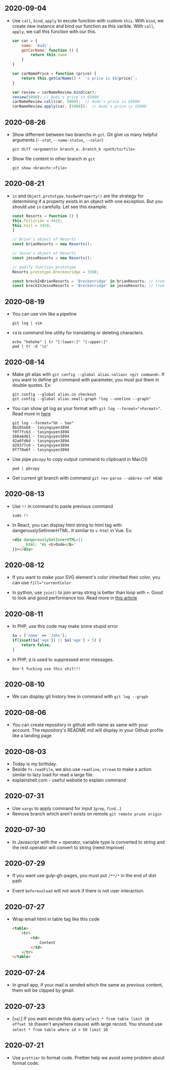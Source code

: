 ## 2020-09-04

- Use `call`, `bind`, `apply` to excute function with custom `this`. With `bind`, we create new instance and bind our function as this varible. With `call`, `apply`, we call this function with our this.
    ```js
    var car = {
        name: 'Audi',
        getCarName: function () {
            return this.name
        }
    }

    var carNamePrice = function (price) {
        return this.getCarName() + `'s price is $${price}`;
    }

    var review = carNameReview.bind(car);
    review(5000); // Audi's price is $5000
    carNameReview.call(car, 5000);  // Audi's price is $5000
    carNameReview.apply(car, [5000]);  // Audi's price is $5000
    ```

## 2020-08-26

- Show differrent between two branchs in `git`. Git give us many helpful arguments (`--stat`, `--name-status`, `--color`)

    ```
    git diff <arguments> branch_a..branch_b <path/to/file>
    ```

- Show file content in other branch in `git`

    ```
    git show <branch>:<file>
    ```

## 2020-08-21

- `in` and `Object.prototype.hasOwnProperty()` are the strategy  for determining if a property exists in an object with one exception. But you should use `in` carefully. Let see this example:

    ```js
    const Resorts = function () {
    this.Telluride = 4425;
    this.Vail = 3450;
    }

    // Brian's object of Resorts
    const brianResorts = new Resorts();

    // Jesse's object of Resorts
    const jesseResorts = new Resorts();

    // modify function prototype
    Resorts.prototype.Breckenridge = 3398;

    const breckInBrianResorts = 'Breckenridge' in brianResorts; // true
    const breckInJesseResorts = 'Breckenridge' in jesseResorts; // true
    ```

## 2020-08-19

- You can use vim like a pipeline

    ```
    git log | vim
    ```

- `td` is command line utility for translating or deleting characters.

    ```
    echo "hehehe" | tr "[:lower:]" "[:upper:]"
    pwd | tr -d '\n'
    ```

## 2020-08-14

- Make git alias with `git config --global alias.<alias> <git command>`. If you want to define git command with parameter, you must put them in double quotes. Ex:

    ```
    git config --global alias.co checkout
    git config --global alias.small-graph "log --oneline --graph"
    ```

- You can show git log as your format with `git log --format="<Format>"`. Read more in [here](https://git-scm.com/docs/pretty-formats)

    ```
    git log --format="%h - %an"
    8b105eb8 - tasynguyen3894
    f0f7fc63 - tasynguyen3894
    560a6d61 - tasynguyen3894
    42a0fd6d - tasynguyen3894
    d29377c0 - tasynguyen3894
    9f770a6f - tasynguyen3894
    ```

- Use pipe `pbcopy` to copy output command to clipboard in MacOS

    ```
    pwd | pbcopy
    ```

- Get current git branch with command `git rev-parse --abbrev-ref HEAD`

## 2020-08-13

- Use `!!` in command to paste previous command

    ```
    sudo !!
    ```
- In React, you can display html string to html tag with dangerouslySetInnerHTML. It similar to `v-html` in Vue. Ex:

    ```html
    <div dangerouslySetInnerHTML={{
        __html: 'Hi <b>Dude</b>'
    }}></div>
    ```

## 2020-08-12

- If you want to make your SVG element's color inherited their color, you can use `fill="currentColor`

- In python, use `join()` to join array string is better than loop with `+`. Good to look and good performance too. Read more in [this article](https://towardsdatascience.com/do-not-use-to-join-strings-in-python-f89908307273)

## 2020-08-11

- In PHP, use this code may make some stupid error

    ```php
    $a = ['name' => 'John'];
    if(isset($a['age']) || $a['age'] > 5) {
        return false;
    }
    ```

- In PHP, `@` is used to suppressed error messages.

    ```
    Don't fucking use this shit!!!
    ```

## 2020-08-10

- We can display git history tree in command with `git log --graph`

## 2020-08-06

- You can create repository in github with name as same with your account. The repository's README.md will display in your Github profile like a landing page
`
## 2020-08-03

- Today is my birthday.
- Beside `fs.readFile`, we also use `readline`, `stream` to make a action similar to lazy load for read a large file.
- explainshell.com - useful website to explain command

## 2020-07-31

- Use `xargs` to apply command for input (`grep`, `find`...)
- Remove branch which aren't exists on remote `git remote prune origin`

## 2020-07-30

- In Javascript with the + operator, variable type is converted to string and the rest operator will convert to string (need improve)

## 2020-07-29

- If you want use gulp-gh-pages, you must put `/**/*` in the end of dist path

- Event `beforeunload` will not work if there is not user interaction.

## 2020-07-27

- Wrap email html in table tag like this code

    ```html
    <table>
        <tr>
            <td>
                Content
            </td>
        </tr>
    </table>
    ```

## 2020-07-24

- In gmail app, if your mail is sended which the same as previous content, them will be clipped by gmail.

## 2020-07-23

- [`sql`] If you want excute this query `select * from table limit 10 offset 50` (haven't anywhere clause) with large record. You shound use `select * from table where id > 50 limit 10` 

## 2020-07-21

- Use `prettier` to format code. Prettier help we avoid some problem about format code.